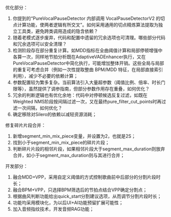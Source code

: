 优化部分：
1. 你提到的“PureVocalPauseDetector 内部调用 VocalPauseDetectorV2 的切点计算功能，使两者逻辑有所交叉”。如何采用通用的切点精炼算法提取为独立工具类，避免跨类调用造成的隐含依赖？
2. 随着老模式逐步废弃，代码和配置中遗留的冗余选项也可清理。哪些部分代码和冗余选项可以安全清理？
3. 检测阶段存在部分重复计算。如MDD指标在全曲阈值计算和局部停顿增强中各算一次，同样地节拍分析既在AdaptiveVADEnhancer执行，又在PureVocalPauseDetector中简化执行，可能增加整体开销。这些全局与局部的重复可考虑合并（例如一次性提取整曲 BPM/MDD 特征，在局部直接索引利用），减少不必要的依赖计算；
4. 参数配置较为繁多复杂。当前算法引入大量超参数（阈值比例、倍率、时长门限等），虽然提供了调参指南，但部分参数作用存在重叠，如何优化？
5. 冗余的判断逻辑也有优化余地：代码中对停顿候选反复过滤，如既在Weighted NMS阶段按间隔过滤一次，又在最终pure_filter_cut_points时再过滤一次间隔，如何优化？
6. 确定移除对Silero的依赖以减轻资源消耗；

修复碎片片段合并：
1. 新增segment_min_mix_piece变量，并设置为2，也就是2S；
2. 找到小于segment_min_mix_piece的碎片片段；
3. 判断碎片片段的相邻片段，如果相邻片段大于segment_max_duration则放弃合并，如小于segment_max_duration则与其进行合并；

开发部分：
1. 融合MDD+VPP，采用自定义阈值的方式控制歌曲前中后部分的分割片段时长；
2. 融合BPM+VPP，只选择BPM筛选后的节拍点结合VPP确定分割点；
3. 根据曲风判断功能给出quick_start分割建议选项，从而调节分割片段时长；
4. 功能均采用模块化，为以后UI+AI功能预留扩展可能性；
5. 加入音频指纹技术，开发音频RAG功能；